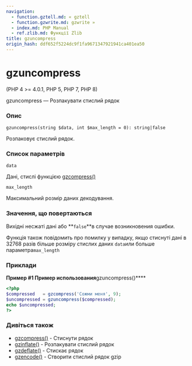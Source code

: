 ```yaml
---
navigation:
  - function.gztell.md: « gztell
  - function.gzwrite.md: gzwrite »
  - index.md: PHP Manual
  - ref.zlib.md: Функції Zlib
title: gzuncompress
origin_hash: ddf652f5224dc9f1fa9671347921941ca401ea50
---
```

# gzuncompress

(PHP 4 >= 4.0.1, PHP 5, PHP 7, PHP 8)

gzuncompress — Розпакувати стислий рядок

### Опис

```methodsynopsis
gzuncompress(string $data, int $max_length = 0): string|false
```

Розпаковує стислий рядок.

### Список параметрів

`data`

Дані, стислі функцією [gzcompress()](function.gzcompress.md)

`max_length`

Максимальний розмір даних декодування.

### Значення, що повертаються

Вихідні несжаті дані або \*\*`false`\*\*в случае возникновения ошибки.

Функція також повідомить про помилку у випадку, якщо стиснуті дані в 32768 разів більше розміру стислих даних `data`или больше параметра`max_length`

### Приклади

**Пример #1 Пример использования**gzuncompress()\*\*\*\*

```php
<?php
$compressed   = gzcompress('Сожми меня', 9);
$uncompressed = gzuncompress($compressed);
echo $uncompressed;
?>
```

### Дивіться також

-   [gzcompress()](function.gzcompress.md) \- Стиснути рядок
-   [gzinflate()](function.gzinflate.md) \- Розпакувати стислий рядок
-   [gzdeflate()](function.gzdeflate.md) \- Стискає рядок
-   [gzencode()](function.gzencode.md) \- Створити стислий рядок gzip
